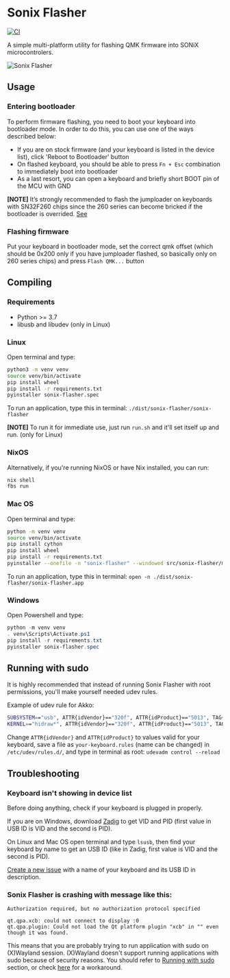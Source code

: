 # Sonix Flasher 
[![CI](https://github.com/SonixQMK/sonix-flasher/actions/workflows/main.yml/badge.svg)](https://github.com/SonixQMK/sonix-flasher/actions/workflows/main.yml)

A simple multi-platform utility for flashing QMK firmware into SONiX microcontrolers.

<img src="https://i.imgur.com/8zckoo0.png" alt="Sonix Flasher">

## Usage
### Entering bootloader

To perform firmware flashing, you need to boot your keyboard into bootloader mode. In order to do this, you can use one of the ways described below:

* If you are on stock firmware (and your keyboard is listed in the device list), click 'Reboot to Bootloader' button
* On flashed keyboard, you should be able to press `Fn + Esc` combination to immediately boot into bootloader
* As a last resort, you can open a keyboard and briefly short BOOT pin of the MCU with GND

**[NOTE]** It’s strongly recommended to flash the jumploader on keyboards with SN32F260 chips since the 260 series can become bricked if the bootloader is overrided. [See](https://github.com/SonixQMK/sonix-keyboard-bootloader#entering-the-bootloader)

### Flashing firmware

Put your keyboard in bootloader mode, set the correct qmk offset (which should be 0x200 only if you have jumploader flashed, so basically only on 260 series chips) and press `Flash QMK...` button

## Compiling
### Requirements
* Python >= 3.7
* libusb and libudev (only in Linux)

### Linux

Open terminal and type:

```sh
python3 -m venv venv
source venv/bin/activate
pip install wheel
pip install -r requirements.txt
pyinstaller sonix-flasher.spec
```

To run an application, type this in terminal:
`./dist/sonix-flasher/sonix-flasher`

**[NOTE]** To run it for immediate use, just run `run.sh` and it'll set itself up and run. (only for Linux)

### NixOS

Alternatively, if you're running NixOS or have Nix installed, you can run:

```sh
nix shell
fbs run
```

### Mac OS

Open terminal and type:

```sh
python -m venv venv
source venv/bin/activate
pip install cython
pip install wheel
pip install -r requirements.txt
pyinstaller --onefile -n "sonix-flasher" --windowed src/sonix-flasher/main.py
```

To run an application, type this in terminal:
`open -n ./dist/sonix-flasher/sonix-flasher.app`

### Windows

Open Powershell and type:

```powershell
python -m venv venv
. venv\Scripts\Activate.ps1
pip install -r requirements.txt
pyinstaller sonix-flasher.spec
```

## Running with sudo

It is highly recommended that instead of running Sonix Flasher with root permissions, you'll make yourself needed udev rules. 

Example of udev rule for Akko:
```sh
SUBSYSTEM=="usb", ATTR{idVendor}=="320f", ATTR{idProduct}=="5013", TAG+="uaccess", TAG+="udev-acl"
KERNEL=="hidraw*", ATTR{idVendor}=="320f", ATTR{idProduct}=="5013", TAG+="uaccess", TAG+="udev-acl"
```

Change `ATTR{idVendor}` and `ATTR{idProduct}` to values valid for your keyboard, save a file as `your-keyboard.rules` (name can be changed) in `/etc/udev/rules.d/`, and type in terminal as root: `udevadm control --reload`

## Troubleshooting
### Keyboard isn't showing in device list

Before doing anything, check if your keyboard is plugged in properly.

If you are on Windows, download [Zadig](https://zadig.akeo.ie/) to get VID and PID (first value in USB ID is VID and the second is PID). 

On Linux and Mac OS open terminal and type `lsusb`, then find your keyboard by name to get an USB ID (like in Zadig, first value is VID and the second is PID). 

[Create a new issue](https://github.com/SonixQMK/sonix-flasher/issues/new) with a name of your keyboard and its USB ID in description.

### Sonix Flasher is crashing with message like this:
```
Authorization required, but no authorization protocol specified

qt.qpa.xcb: could not connect to display :0
qt.qpa.plugin: Could not load the Qt platform plugin "xcb" in "" even though it was found.
```

This means that you are probably trying to run application with sudo on (X)Wayland session. (X)Wayland doesn't support running applications with sudo because of security reasons. You should refer to [Running with sudo](#running-with-sudo) section, or check [here](https://wiki.archlinux.org/title/Running_GUI_applications_as_root#Wayland) for a workaround.